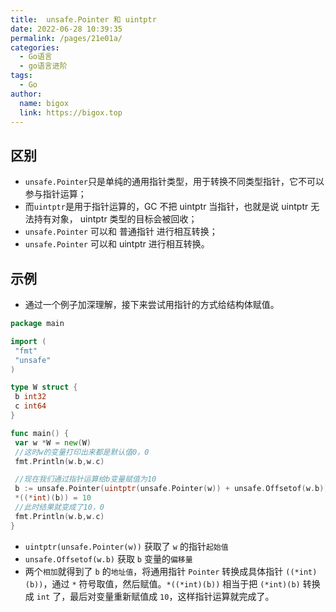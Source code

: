 ```yaml
---
title:  unsafe.Pointer 和 uintptr
date: 2022-06-28 10:39:35
permalink: /pages/21e01a/
categories:
  - Go语言
  - go语言进阶
tags:
  - Go
author: 
  name: bigox
  link: https://bigox.top
---
```

## 区别

- `unsafe.Pointer`只是单纯的通用指针类型，用于转换不同类型指针，它不可以参与指针运算；
- 而`uintptr`是用于指针运算的，GC 不把 uintptr 当指针，也就是说 uintptr 无法持有对象， uintptr 类型的目标会被回收；
- `unsafe.Pointer` 可以和 普通指针 进行相互转换；
- `unsafe.Pointer` 可以和 uintptr 进行相互转换。

## 示例

- 通过一个例子加深理解，接下来尝试用指针的方式给结构体赋值。

```go
package main

import (
 "fmt"
 "unsafe"
)

type W struct {
 b int32
 c int64
}

func main() {
 var w *W = new(W)
 //这时w的变量打印出来都是默认值0，0
 fmt.Println(w.b,w.c)

 //现在我们通过指针运算给b变量赋值为10
 b := unsafe.Pointer(uintptr(unsafe.Pointer(w)) + unsafe.Offsetof(w.b))
 *((*int)(b)) = 10
 //此时结果就变成了10，0
 fmt.Println(w.b,w.c)
}
```

- `uintptr(unsafe.Pointer(w))` 获取了 `w` 的指针`起始值`
- `unsafe.Offsetof(w.b)` 获取 `b` 变量的`偏移量`
- 两个`相加`就得到了 `b` 的`地址值`，将通用指针 `Pointer` 转换成具体指针 `((*int)(b))`，通过 `*` 符号取值，然后赋值。`*((*int)(b))` 相当于把 `(*int)(b)` 转换成 `int` 了，最后对变量重新赋值成 `10`，这样指针运算就完成了。